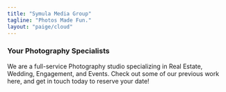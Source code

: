 ```yaml
---
title: "Symula Media Group"
tagline: "Photos Made Fun."
layout: "paige/cloud"
---
```


### Your Photography Specialists

We are a full-service Photography studio specializing in Real Estate, Wedding, Engagement, and Events. Check out some of our previous work here, and get in touch today to reserve your date!

